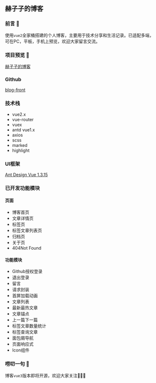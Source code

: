 ## 赫子子的博客

### 前言 :loudspeaker:
使用`vue2`全家桶搭建的个人博客，主要用于技术分享和生活记录。已适配多端，可在PC，平板，手机上预览，欢迎大家留言交流。

### 项目预览 :eyes:
[赫子子的博客](http://yucihzz.top)

### Github
[blog-front](https://github.com/hezizi/blog-front-vue)

### 技术栈
- vue2.x
- vue-router
- vuex
- antd vue1.x
- axios
- scss
- marked
- highlight

### UI框架
[Ant Design Vue 1.3.15](https://www.antdv.com/docs/vue/introduce-cn/)

### 已开发功能模块
#### 页面
- 博客首页
- 文章详情页
- 标签页
- 标签文章列表页
- 归档页
- 关于页
- 404Not Found

#### 功能模块
- Github授权登录
- 退出登录
- 留言
- 请求封装
- 首屏加载动画
- 文章列表
- 最新最热文章
- 文章锚点
- 上一篇下一篇
- 标签文章数量统计
- 标签查询文章
- 面包屑导航
- 页面响应式
- Icon组件

### 唠叨一句 :clap:
博客`vue3`版本即将开源，欢迎大家关注🤪🤪🤪
